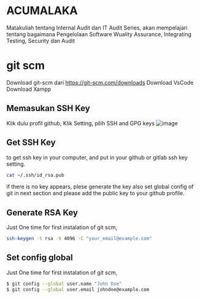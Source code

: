 # ACUMALAKA
Matakuliah tentang Internal Audit dan IT Audit Series, akan mempelajari tentang bagaimana Pengelolaan Software Wuality Assurance, Integrating Testing, Security dan Audit


# git scm
Download git-scm dari https://git-scm.com/downloads
Download VsCode
Download Xampp

## Memasukan SSH Key
Klik dulu profil github, Klik Setting, pilih SSH and GPG keys
![image](https://github.com/user-attachments/assets/52c63cba-3aa9-4d14-86fb-2ec20e8bfdbd)


## Get SSH Key 
to get ssh key in your computer, and put in your github or gitlab ssh key setting.

```sh
cat ~/.ssh/id_rsa.pub
```
if there is no key appears, plese generate the key also set global config of git in next section and please add the public key to your github profile.

## Generate RSA Key
Just One time for first instalation of git scm, 
```sh
ssh-keygen -t rsa -b 4096 -C "your_email@example.com"
```

## Set config global
Just One time for first instalation of git scm, 

```sh
$ git config --global user.name "John Doe"
$ git config --global user.email johndoe@example.com
```
